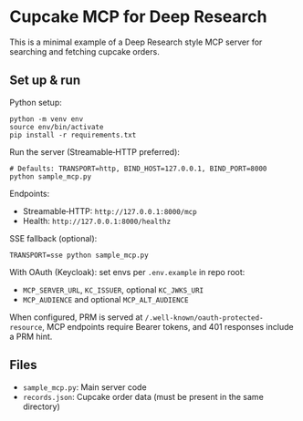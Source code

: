 # Cupcake MCP for Deep Research

This is a minimal example of a Deep Research style MCP server for searching and fetching cupcake orders.

## Set up & run

Python setup:

```shell
python -m venv env
source env/bin/activate
pip install -r requirements.txt
```

Run the server (Streamable‑HTTP preferred):

```shell
# Defaults: TRANSPORT=http, BIND_HOST=127.0.0.1, BIND_PORT=8000
python sample_mcp.py
```

Endpoints:

- Streamable‑HTTP: `http://127.0.0.1:8000/mcp`
- Health: `http://127.0.0.1:8000/healthz`

SSE fallback (optional):

```shell
TRANSPORT=sse python sample_mcp.py
```

With OAuth (Keycloak): set envs per `.env.example` in repo root:

- `MCP_SERVER_URL`, `KC_ISSUER`, optional `KC_JWKS_URI`
- `MCP_AUDIENCE` and optional `MCP_ALT_AUDIENCE`

When configured, PRM is served at `/.well-known/oauth-protected-resource`, MCP endpoints require Bearer tokens, and 401 responses include a PRM hint.

## Files

- `sample_mcp.py`: Main server code
- `records.json`: Cupcake order data (must be present in the same directory)
